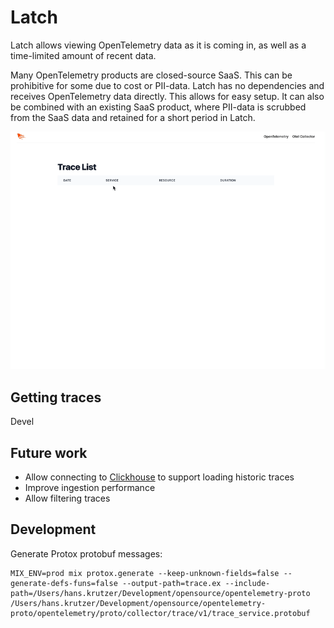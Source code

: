 # Latch

Latch allows viewing OpenTelemetry data as it is coming in, as well as a time-limited
amount of recent data.

Many OpenTelemetry products are closed-source SaaS. This can be prohibitive for some
due to cost or PII-data. Latch has no dependencies and receives OpenTelemetry data
directly. This allows for easy setup. It can also be combined with an existing SaaS
product, where PII-data is scrubbed from the SaaS data and retained for a short
period in Latch.

![demo](./screencast.gif)

## Getting traces
Devel

## Future work
- Allow connecting to [Clickhouse](https://github.com/open-telemetry/opentelemetry-collector-contrib/blob/main/exporter/clickhouseexporter/exporter_traces.go#L161-L198) to support loading historic traces
- Improve ingestion performance
- Allow filtering traces

## Development

Generate Protox protobuf messages:
```
MIX_ENV=prod mix protox.generate --keep-unknown-fields=false --generate-defs-funs=false --output-path=trace.ex --include-path=/Users/hans.krutzer/Development/opensource/opentelemetry-proto /Users/hans.krutzer/Development/opensource/opentelemetry-proto/opentelemetry/proto/collector/trace/v1/trace_service.protobuf
```

